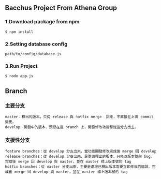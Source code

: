 ## Bacchus Project  From Athena Group

### 1.Download package from npm

``` 
$ npm install 
```

### 2.Setting database config

```
path/to/config/database.js
```

### 3.Run Project

```
$ node app.js
```


## Branch 

### 主要分支
    master：釋出的版本，只從 release 與 hotfix merge  回來，不直接在上面 commit 變更。
    develop：開發中的版本，預設在這 branch 上，開發修改功能都從這分支出去。
### 支援性分支
    feature branches：從 develop 分支出來，當功能開發修改完成後 merge 回 develop
    release branches：從 develop 分支出來，是準備釋出的版本，只修改版本號與 bug，完成後 merge 回 develop 與 master，並在 master 標上版本號的 tag
    hotfix branches：從 master 分支出來，主要是處理已釋出版本需要立即修改的錯誤，完成後 merge 回 develop 與 master，並在 master 標上版本號的 tag